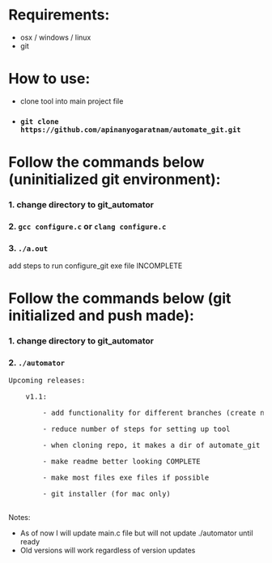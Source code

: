 # Requirements:
* osx / windows / linux
* git

# How to use:
* clone tool into main project file
* ### `git clone https://github.com/apinanyogaratnam/automate_git.git`

# Follow the commands below (uninitialized git environment):
### 1. change directory to git_automator
### 2. `gcc configure.c` or `clang configure.c`
### 3. `./a.out`
add steps to run configure_git exe file INCOMPLETE


# Follow the commands below (git initialized and push made): 
### 1. change directory to git_automator
### 2. `./automator`

<pre>
Upcoming releases: <br />
    v1.1: <br />
        - add functionality for different branches (create new file) <br />
        - reduce number of steps for setting up tool <br />
        - when cloning repo, it makes a dir of automate_git (update commands with this change) <br />
        - make readme better looking COMPLETE <br />
        - make most files exe files if possible <br />
        - git installer (for mac only) <br />
</pre>

Notes: <br />
- As of now I will update main.c file but will not update ./automator until ready 
- Old versions will work regardless of version updates